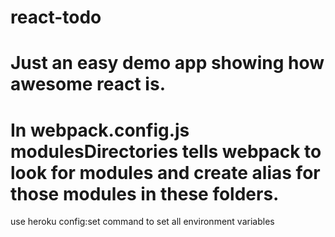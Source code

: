 # react-todo

# Just an easy demo app showing how awesome react is.

# In webpack.config.js modulesDirectories tells webpack to look for modules and create alias for those modules in these folders.


use heroku config:set command to set all environment variables
